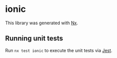 # ionic

This library was generated with [Nx](https://nx.dev).

## Running unit tests

Run `nx test ionic` to execute the unit tests via [Jest](https://jestjs.io).
